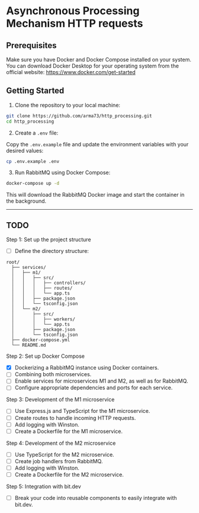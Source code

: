 # Asynchronous Processing Mechanism HTTP requests

## Prerequisites

Make sure you have Docker and Docker Compose installed on your system. You can download Docker Desktop for your operating system from the official website: https://www.docker.com/get-started

## Getting Started

1. Clone the repository to your local machine:

```bash
git clone https://github.com/arma73/http_processing.git
cd http_processing
```

2. Create a `.env` file:

Copy the `.env.example` file and update the environment variables with your desired values:

```bash
cp .env.example .env
```

3. Run RabbitMQ using Docker Compose:

```bash
docker-compose up -d
```

This will download the RabbitMQ Docker image and start the container in the background.

-------

## **TODO**

Step 1: Set up the project structure

- [ ] Define the directory structure:

```
root/
  ├── services/
  │   ├── m1/
  │   │   ├── src/
  │   │   │   ├── controllers/
  │   │   │   ├── routes/
  │   │   │   └── app.ts
  │   │   ├── package.json
  │   │   └── tsconfig.json
  │   └── m2/
  │       ├── src/
  │       │   ├── workers/
  │       │   └── app.ts
  │       ├── package.json
  │       └── tsconfig.json
  ├── docker-compose.yml
  └── README.md
```

Step 2: Set up Docker Compose

- [X] Dockerizing a RabbitMQ instance using Docker containers.
- [ ] Combining both microservices.
- [ ] Enable services for microservices M1 and M2, as well as for RabbitMQ.
- [ ] Configure appropriate dependencies and ports for each service.

Step 3: Development of the M1 microservice

- [ ] Use Express.js and TypeScript for the M1 microservice.
- [ ] Create routes to handle incoming HTTP requests.
- [ ] Add logging with Winston.
- [ ] Create a Dockerfile for the M1 microservice.

Step 4: Development of the M2 microservice

- [ ] Use TypeScript for the M2 microservice.
- [ ] Create job handlers from RabbitMQ.
- [ ] Add logging with Winston.
- [ ] Create a Dockerfile for the M2 microservice.

Step 5: Integration with bit.dev

- [ ] Break your code into reusable components to easily integrate with bit.dev.
